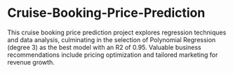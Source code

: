 # Cruise-Booking-Price-Prediction
This cruise booking price prediction project explores regression techniques and data analysis, culminating in the selection of Polynomial Regression (degree 3) as the best model with an R2 of 0.95. Valuable business recommendations include pricing optimization and tailored marketing for revenue growth.

